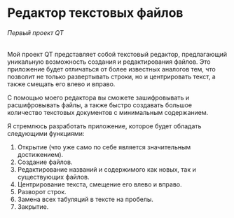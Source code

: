 # Редактор текстовых файлов 
###### Первый проект QT
Мой проект QT представляет собой текстовый редактор, предлагающий уникальную возможность создания и редактирования файлов. Это приложение будет отличаться от более известных аналогов тем, что позволит не только развертывать строки, но и центрировать текст, а также смещать его влево и вправо. 

С помощью моего редактора вы сможете зашифровывать и расшифровывать файлы, а также быстро создавать большое количество текстовых документов с минимальным содержанием. 

Я стремлюсь разработать приложение, которое будет обладать следующими функциями:

1. Открытие (что уже само по себе является значительным достижением).
2. Создание файлов.
3. Редактирование названий и содержимого как новых, так и существующих файлов.
4. Центрирование текста, смещение его влево и вправо.
5. Разворот строк.
6. Замена всех табуляций в тексте на пробелы.
7. Закрытие.
